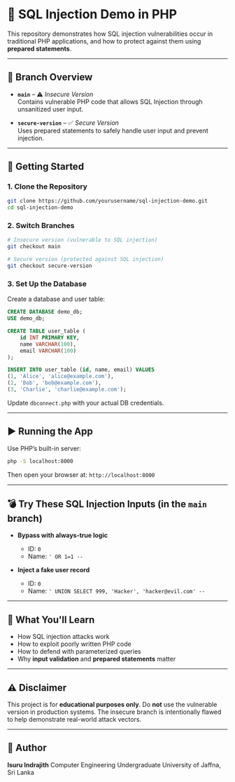 # 🔐 SQL Injection Demo in PHP

This repository demonstrates how SQL injection vulnerabilities occur in traditional PHP applications, and how to protect against them using **prepared statements**.

---

## 📁 Branch Overview

- **`main`** – ⚠️ *Insecure Version*  
  Contains vulnerable PHP code that allows SQL Injection through unsanitized user input.

- **`secure-version`** – ✅ *Secure Version*  
  Uses prepared statements to safely handle user input and prevent injection.

---

## 🚀 Getting Started

### 1. Clone the Repository

```bash
git clone https://github.com/yourusername/sql-injection-demo.git
cd sql-injection-demo
````

### 2. Switch Branches

```bash
# Insecure version (vulnerable to SQL injection)
git checkout main

# Secure version (protected against SQL injection)
git checkout secure-version
```

### 3. Set Up the Database

Create a database and user table:

```sql
CREATE DATABASE demo_db;
USE demo_db;

CREATE TABLE user_table (
    id INT PRIMARY KEY,
    name VARCHAR(100),
    email VARCHAR(100)
);

INSERT INTO user_table (id, name, email) VALUES
(1, 'Alice', 'alice@example.com'),
(2, 'Bob', 'bob@example.com'),
(3, 'Charlie', 'charlie@example.com');
```

Update `dbconnect.php` with your actual DB credentials.

---

## ▶️ Running the App

Use PHP’s built-in server:

```bash
php -S localhost:8000
```

Then open your browser at: `http://localhost:8000`

---

## 💣 Try These SQL Injection Inputs (in the `main` branch)

* **Bypass with always-true logic**

  * ID: `0`
  * Name: `' OR 1=1 --`

* **Inject a fake user record**

  * ID: `0`
  * Name: `' UNION SELECT 999, 'Hacker', 'hacker@evil.com' --`

---

## 🧠 What You'll Learn

* How SQL injection attacks work
* How to exploit poorly written PHP code
* How to defend with parameterized queries
* Why **input validation** and **prepared statements** matter

---

## ⚠️ Disclaimer

This project is for **educational purposes only**.
Do **not** use the vulnerable version in production systems.
The insecure branch is intentionally flawed to help demonstrate real-world attack vectors.

---

## 👤 Author

**Isuru Indrajith**
Computer Engineering Undergraduate
University of Jaffna, Sri Lanka

